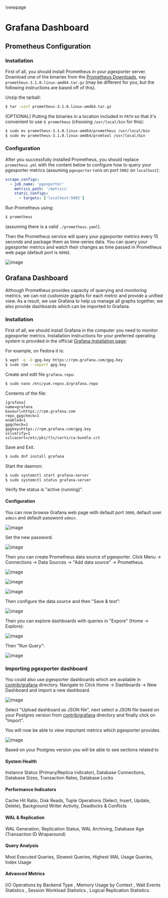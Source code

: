 \newpage

# Grafana Dashboard

## Prometheus Configuration

### Installation
First of all, you should install Prometheus in your pgexporter server. Download one of the binaries from the [Prometheus Downloads](https://prometheus.io/download/), say `prometheus-3.1.0.linux-amd64.tar.gz` (may be different for you, but the following instructions are based off of this).

Unzip the tarball:
```sh
$ tar -xzvf prometheus-3.1.0.linux-amd64.tar.gz
```

(OPTIONAL) Putting the binaries in a location included in `PATH` so that it's convenient to use `$ prometheus` (choosing `/usr/local/bin` for this):
```sh
$ sudo mv prometheus-3.1.0.linux-amd64/prometheus /usr/local/bin
$ sudo mv prometheus-3.1.0.linux-amd64/promtool /usr/local/bin
```

### Configuration

After you successfully installed Prometheus, you should replace `prometheus.yml` with the content below to configure how to query your pgexporter metrics (assuming `pgexporter` runs on port `5002` on `localhost`):
```yml
scrape_configs:
  - job_name: 'pgexporter'
    metrics_path: '/metrics'
    static_configs:
      - targets: ['localhost:5002']
```

Run Prometheus using:
```sh
$ prometheus
```
(assuming there is a valid `./prometheus.yaml`).


Then the Prometheus service will query your pgexporter metrics every 15 seconds and package them as time-series data. You can query your pgexporter metrics and watch their changes as time passed in Prometheus web page (default port is `9090`).

![image](../images/prometheus_metrics.png)

## Grafana Dashboard

Although Prometheus provides capacity of querying and monitoring metrics, we can not customize graphs for each metric and provide a unified view. As a result, we use Grafana to help us manage all graphs together, we also provide dashboards which can be imported to Grafana.

### Installation

First of all, we should install Grafana in the computer you need to monitor pgexporter metrics. Installation instructions for your preferred operating system is provided in the official [Grafana Installation page](https://grafana.com/docs/grafana/latest/setup-grafana/installation/):

For example, on Fedora it is:
```sh
$ wget -q -O gpg.key https://rpm.grafana.com/gpg.key
$ sudo rpm --import gpg.key
```

Create and edit file `grafana.repo`:
```sh
$ sudo nano /etc/yum.repos.d/grafana.repo
```
Contents of the file:
```
[grafana]
name=grafana
baseurl=https://rpm.grafana.com
repo_gpgcheck=1
enabled=1
gpgcheck=1
gpgkey=https://rpm.grafana.com/gpg.key
sslverify=1
sslcacert=/etc/pki/tls/certs/ca-bundle.crt
```
Save and Exit.

```sh
$ sudo dnf install grafana
```

Start the daemon:
```sh
$ sudo systemctl start grafana-server
$ sudo systemctl status grafana-server
```
Verify the status is "active (running)".

#### Configuration
You can now browse Grafana web page with default port `3000`, default user `admin` and default password `admin`.

![image](../images/grafana_login.png)

Set the new password.

![image](../images/grafana_home.png)

Then you can create Prometheus data source of pgexporter. Click Menu -> Connections -> Data Sources -> "Add data source" -> Prometheus.

![image](../images/grafana_menu.png)

![image](../images/grafana_add_data_source.png)

![image](../images/grafana_add_data_source_prometheus.png)

Then configure the data source and then "Save & test":

![image](../images/grafana_add_prometheus.png)

Then you can explore dashboards with queries in "Expore" (Home -> Explore):

![image](../images/grafana_add_dashboard.png)

Then "Run Query":

![image](../images/grafana_graph.png)

### Importing pgexporter dashboard

You could also use pgexporter dashboards which are available in [contrib/grafana](../../contrib/grafana/) directory. Navigate to Click Home -> Dashboards -> New Dashboard and import a new dashboard.

![image](../images/grafana_import_dashboard.png)

Select "Upload dashboard as JSON file", next select a JSON file based on your Postgres version from [contrib/grafana](../../contrib/grafana/) directory and finally click on "Import".

You will now be able to view important metrics which pgexporter provides.

![image](../images/grafana_pgexporter_dashboard.png)

Based on your Postgres version you will be able to see sections related to
#### System Health
Instance Status (Primary/Replica indicator), Database Connections, Database Sizes, Transaction Rates, Database Locks

#### Performance Indicators
Cache Hit Ratio, Disk Reads, Tuple Operations (Select, Insert, Update, Delete), Background Writer Activity, Deadlocks & Conflicts

#### WAL & Replication
WAL Generation, Replication Status, WAL Archiving, Database Age (Transaction ID Wraparound)

#### Query Analysis
Most Executed Queries, Slowest Queries, Highest WAL Usage Queries, Index Usage

#### Advanced Metrics
I/O Operations by Backend Type , Memory Usage by Context , Wait Events Statistics , Session Workload Statistics , Logical Replication Statistics.